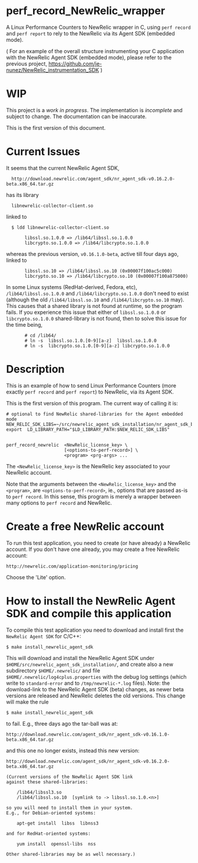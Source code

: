 # perf_record_NewRelic_wrapper

A Linux Performance Counters to NewRelic wrapper in C, using `perf record` and `perf report` to rely to the NewRelic via its Agent SDK (embedded mode).

( For an example of the overall structure instrumenting your C application with the NewRelic Agent SDK (embedded mode), please refer to the previous project, https://github.com/je-nunez/NewRelic_instrumentation_SDK )

# WIP

This project is a *work in progress*. The implementation is *incomplete* and subject to change. The documentation can be inaccurate.

This is the first version of this document.

# Current Issues

It seems that the current NewRelic Agent SDK,

      http://download.newrelic.com/agent_sdk/nr_agent_sdk-v0.16.2.0-beta.x86_64.tar.gz

has its library

      libnewrelic-collector-client.so

linked to

      $ ldd libnewrelic-collector-client.so

           libssl.so.1.0.0 => /lib64/libssl.so.1.0.0
           libcrypto.so.1.0.0 => /lib64/libcrypto.so.1.0.0

whereas the previous version, `v0.16.1.0-beta`, active till four days ago, linked to

           libssl.so.10 => /lib64/libssl.so.10 (0x00007f100ac5c000)
           libcrypto.so.10 => /lib64/libcrypto.so.10 (0x00007f100a875000)

In some Linux systems (RedHat-derived, Fedora, etc), `/lib64/libssl.so.1.0.0` and `/lib64/libcrypto.so.1.0.0` don't need to exist (although the old `/lib64/libssl.so.10` and `/lib64/libcrypto.so.10` may). This causes that a shared library is not found at runtime, so the program fails. If you experience this issue that either of `libssl.so.1.0.0` or `libcrypto.so.1.0.0` shared-library is not found, then to solve this issue for the time being,

           # cd /lib64/
           # ln -s  libssl.so.1.0.[0-9][a-z]  libssl.so.1.0.0
           # ln -s  libcrypto.so.1.0.[0-9][a-z] libcrypto.so.1.0.0

# Description

This is an example of how to send Linux Performance Counters (more exactly `perf record` and `perf report`) to NewRelic, via its Agent SDK.

This is the first version of this program. The current way of calling it is:

    # optional to find NewRelic shared-libraries for the Agent embedded mode
    NEW_RELIC_SDK_LIBS=~/src/newrelic_agent_sdk_installation/nr_agent_sdk_base_dir/lib/
    export  LD_LIBRARY_PATH="$LD_LIBRARY_PATH:$NEW_RELIC_SDK_LIBS"


    perf_record_newrelic  <NewRelic_license_key> \
                          [<options-to-perf-record>] \
                          <program> <prg-args> ...

The `<NewRelic_license_key>` is the NewRelic key associated to your NewRelic account.

Note that the arguments between the `<NewRelic_license_key>` and the `<program>`, are `<options-to-perf-record>`, ie., options that are passed as-is to `perf record`. In this sense, this program is merely a wrapper between many options to `perf record` and NewRelic.


# Create a free NewRelic account

To run this test application, you need to create (or have already) a NewRelic account.
If you don't have one already, you may create a free NewRelic account:

    http://newrelic.com/application-monitoring/pricing

Choose the 'Lite' option.

# How to install the NewRelic Agent SDK and compile this application

To compile this test application you need to download and install first the `NewRelic Agent SDK` for C/C++:

    $ make install_newrelic_agent_sdk

This will download and install the NewRelic Agent SDK under `$HOME/src/newrelic_agent_sdk_installation/`, and create
also a new subdirectory `$HOME/.newrelic/` and file `$HOME/.newrelic/log4cplus.properties` with the debug log settings
(which write to `standard-error` and to `/tmp/newrelic-*.log` files). Note: the download-link to the NewRelic Agent
SDK (beta) changes, as newer beta versions are released and NewRelic deletes the old versions. This change will
make the rule

    $ make install_newrelic_agent_sdk

to fail. E.g., three days ago the tar-ball was at:

    http://download.newrelic.com/agent_sdk/nr_agent_sdk-v0.16.1.0-beta.x86_64.tar.gz

and this one no longer exists, instead this new version:

    http://download.newrelic.com/agent_sdk/nr_agent_sdk-v0.16.2.0-beta.x86_64.tar.gz

    (Current versions of the NewRelic Agent SDK link
    against these shared-libraries:

        /lib64/libssl3.so
        /lib64/libssl.so.10  [symlink to -> libssl.so.1.0.<n>]

    so you will need to install them in your system.
    E.g., for Debian-oriented systems:

        apt-get install  libss  libnss3

    and for RedHat-oriented systems:

        yum install  openssl-libs  nss

    Other shared-libraries may be as well necessary.)


